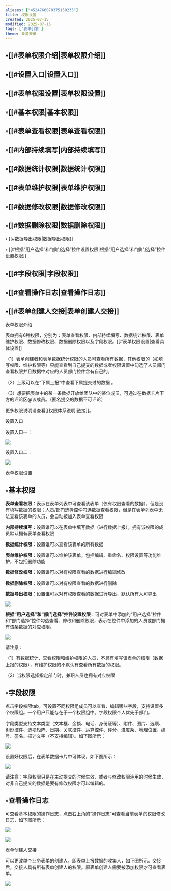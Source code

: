 ```yaml
---
aliases: ["4524766070375150235"]
title: 权限设置
created: 2025-07-15
modified: 2025-07-15
tags: ['表单引擎']
theme: 业务表单
---
```


## •[[#表单权限介绍|表单权限介绍]]

## •[[#设置入口|设置入口]]

## •[[#表单权限设置|表单权限设置]]

## ◦[[#基本权限|基本权限]]

## ◦[[#表单查看权限|表单查看权限]]

## ◦[[#内部持续填写|内部持续填写]]

## ◦[[#数据统计权限|数据统计权限]]

## ◦[[#表单维护权限|表单维护权限]]

## ◦[[#数据修改权限|数据修改权限]]

## ◦[[#数据删除权限|数据删除权限]]

**◦** [[#数据导出权限|数据导出权限]]

**◦** [[#根据“用户选择”和“部门选择”控件设置权限|根据“用户选择”和“部门选择”控件设置权限]]

## ◦[[#字段权限|字段权限]]

## ◦[[#查看操作日志|查看操作日志]]

## •[[#表单创建人交接|表单创建人交接]]

表单权限介绍

表单拥有6种权限，分别为：表单查看权限、内部持续填写、数据统计权限、表单维护权限、数据修改权限、数据删除权限以及字段权限。[[#表单权限设置|查看具体设置]]

（1）表单创建者和表单数据统计权限的人员可查看所有数据，其他权限的（如填写权限、维护权限等）只能查看到自己提交的数据或者权限设置中勾选了人员部门查看权限并且数据中对应的人员部门控件含有自己的。

（2）上级可以在“下属上报”中查看下属提交过的数据 。

（3）想要把表单中的某一条数据开放给团队中的某位成员，可通过在数据卡片下方的评论区@该成员。（匿名提交的数据不可评论）

更多权限说明请查看[[权限体系说明|链接]]。

‍设置入口

设置入口一：

![](6650e2b8f086ae7881031285aa3beec7.jpg)

设置入口二：

![](efc417a36cf13343c4752238b1a433e7.jpg)

表单权限设置

## ◦基本权限

**表单查看权限**：表示在表单列表中可查看该表单（仅有权限查看的数据），但是没有填写数据的权限；人员/部门选择控件勾选数据查看权限，但是在表单列表中无法查看该表单的人员，会自动被加入表单查看权限

**内部持续填写**：设置谁可以在表单中填写数据（进行数据上报），拥有该权限的成员默认拥有表单查看权限

**数据统计权限**：设置谁可以查看该表单的所有数据

**表单维护权限**：设置谁可以维护该表单，包括编辑、重命名、权限设置等功能维护，不包括删除功能

**数据修改权限**：设置谁可以对有权限查看的数据进行编辑修改

**数据删除权限**：设置谁可以对有权限查看的数据进行删除

**数据导出权限**：设置谁可以对有权限查看的数据进行导出，默认所有人可导出

![](0fc3c759477b2344fc3639c9bed161a5.jpg)

**根据“用户选择”和“部门选择”控件设置权限**：可对表单中添加的“用户选择”控件和“部门选择”控件勾选查看、修改和删除权限，表示在控件中添加的人员或部门拥有该条数据的对应权限。

![](d87f3bd1a12be5e661b5277425bdd406.jpg)

请注意：

（1）有数据统计、查看权限和维护权限的人员，不具有填写该表单的权限（数据上报的权限），有维护权限的不默认有查看所有数据的权限。

（2）当权限选择指定部门时，兼职人员也拥有对应权限

## ◦字段权限

点击字段权限tab，可设置不同权限组成员可以查看、编辑哪些字段，支持设置多个权限组。一个用户只能存在于一个权限组中。字段权限个人优先于部门。

字段类型支持文本类型（文本框、金额、电话、身份证等）、附件、图片、选项、树形控件、选项矩阵、日期、关联控件、运算控件、评分、进度条、地理位置、编号、签名、描述文字（不支持编辑）。如下图所示：

![](96b36ad2c9a9e83035d94953dc5fae01.jpg)

设置好权限后，在表单数据卡片中可体现，如下图所示：

![](9576f532d2a6dc81e7069608d21b074f.jpg)

请注意：字段权限只是在主动提交的时候生效，或者与修改权限连用的时候生效，对非自己提交的数据是要有修改权限才可以编辑的。

## ◦查看操作日志

可查看基本权限的操作日志，点击右上角的“操作日志”可查看当前表单的权限修改日志，如下图所示：

![](4c7526f972e27bd8ddb6fad1db852ad3.jpg)

![](ad08b87bc2017ed2bd56dac58d3ab673.jpg)

表单创建人交接

可以更改单个业务表单的创建人，即表单上报数据的收集人，如下图所示。交接后，交接人具有所有表单创建人的权限。原表单创建人需要被添加权限才可查看表单。

![](f60520c6296a97b4bb73d071fedc4934.jpg)